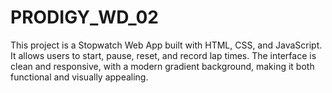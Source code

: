 # PRODIGY_WD_02
This project is a Stopwatch Web App built with HTML, CSS, and JavaScript. It allows users to start, pause, reset, and record lap times. The interface is clean and responsive, with a modern gradient background, making it both functional and visually appealing.

